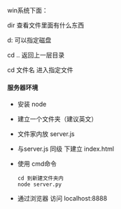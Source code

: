 win系统下面：

dir 查看文件里面有什么东西

d:    可以指定磁盘

cd .. 返回上一层目录

cd 文件名  进入指定文件



#### 服务器环境

- 安装 node

- 建立一个文件夹（建议英文）

- 文件家内放 server.js

- 与server.js 同级 下建立 index.html

- 使用 cmd命令 

  ```
  cd 到新建文件夹内
  node server.py
  ```

- 通过浏览器 访问 localhost:8888
